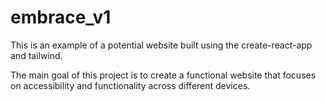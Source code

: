 # embrace_v1
This is an example of a potential website built using the create-react-app and tailwind.

The main goal of this project is to create a functional website that focuses on accessibility and functionality across different devices. 
